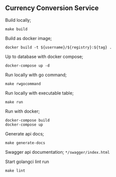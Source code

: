 ## Currency Conversion Service

Build locally;
```shell
make build
```

Build as docker image;
```shell
docker build -t ${username}/${registry}:${tag} .
```

Up to database with docker compose;
````shell
docker-compose up -d
````

Run locally with go command;
````shell
make rwgocommand
````

Run locally with executable table;
````shell
make run
````

Run with docker;
````shell
docker-compose build 
docker-compose up          
````

Generate api docs;
````shell
make generate-docs
````

Swagger api documentation;
`*/swagger/index.html`


Start golangci lint run 
````shell
make lint
````